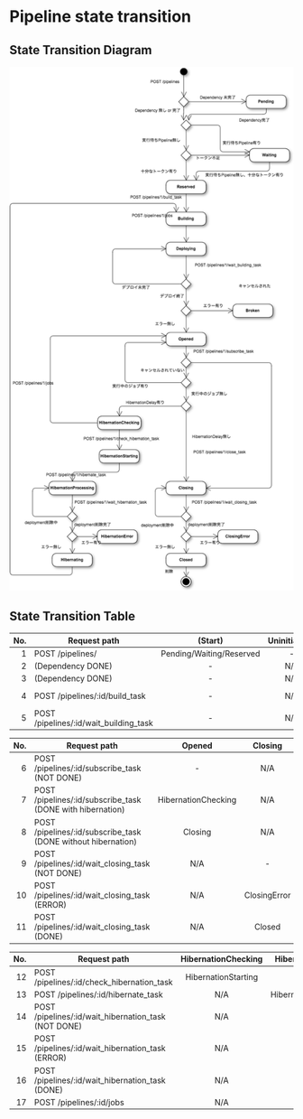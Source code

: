 # Pipeline state transition

## State Transition Diagram

![Pipeline state transition](./pipeline_state_transition.png)

## State Transition Table

| No. | Request path                     |  (Start) | Uninitialized | Broken | Pending  | Waiting  | Reserved | Building  | Deploying | Opened   | 
|----:|----------------------------------|:--------:|:-------------:|:------:|:--------:|:--------:|:--------:|:---------:|:---------:|:--------:|
|  1  | POST /pipelines/                 | Pending/Waiting/Reserved | -      |  - | -   |     -    |     -    |    -      |    -      |    -     |
|  2  | (Dependency DONE)                |  -       | N/A           | N/A    | Waiting/Reserved | N/A | N/A   | N/A       | N/A       | N/A      | 
|  3  | (Dependency DONE)                |  -       | N/A           | N/A    | N/A      | Reserved | N/A      | N/A       | N/A       | N/A      | 
|  4  | POST /pipelines/:id/build_task   |  -       | N/A           | N/A    | N/A      | N/A      | Building->Deploying  | N/A | N/A | N/A      | 
|  5  | POST /pipelines/:id/wait_building_task |  - | N/A           | N/A    | N/A      | N/A      | N/A      | N/A       | Opened    | N/A      | 

| No. | Request path                                                  | Opened   | Closing  | ClosingError | Closed |
|----:|---------------------------------------------------------------|:--------:|:--------:|:------------:|:------:|
|  6  | POST /pipelines/:id/subscribe_task (NOT DONE)                 | -        | N/A      | N/A          | N/A    |
|  7  | POST /pipelines/:id/subscribe_task (DONE with hibernation)    | HibernationChecking | N/A | N/A    | N/A    |
|  8  | POST /pipelines/:id/subscribe_task (DONE without hibernation) | Closing  | N/A      | N/A          | N/A    |
|  9  | POST /pipelines/:id/wait_closing_task (NOT DONE)              | N/A      | -        | N/A          | N/A    |
| 10  | POST /pipelines/:id/wait_closing_task (ERROR)                 | N/A      | ClosingError  | N/A     | N/A    |
| 11  | POST /pipelines/:id/wait_closing_task (DONE)                  | N/A      | Closed   | N/A          | N/A    |

| No. | Request path                                                  | HibernationChecking   | HibernationStarting   | HibernationProcessing | HibernationError | Hibernating |
|----:|---------------------------------------------------------------|:---------------------:|:---------------------:|:---------------------:|:----------------:|:-----------:|
| 12  | POST /pipelines/:id/check_hibernation_task                    | HibernationStarting   | N/A                   | N/A                   | N/A               | N/A        |
| 13  | POST /pipelines/:id/hibernate_task                            | N/A                   | HibernationProcessing | N/A                   | N/A               | N/A        |
| 14  | POST /pipelines/:id/wait_hibernation_task (NOT DONE)          | N/A                   | | N/A                 | -                     | N/A               | N/A        |
| 15  | POST /pipelines/:id/wait_hibernation_task (ERROR)             | N/A                   | | N/A                 | HibernationError      | N/A               | N/A        |
| 16  | POST /pipelines/:id/wait_hibernation_task (DONE)              | N/A                   | | N/A                 | Hibernating           | N/A               | N/A        |
| 17  | POST /pipelines/:id/jobs                                      | N/A                   | | N/A                 | N/A                   | N/A               | Building   |
